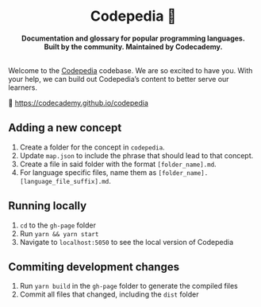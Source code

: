 <div align="center">
  <h1>Codepedia 📕</h1>
  <strong>Documentation and glossary for popular programming languages.</strong><br>
  <strong>Built by the community. Maintained by Codecademy.</strong>
</div>
<br>

Welcome to the [Codepedia](https://codecademy.github.io/codepedia) codebase. We are so excited to have you. With your help, we can build out Codepedia’s content to better serve our learners.

📕 https://codecademy.github.io/codepedia

## Adding a new concept

1. Create a folder for the concept in `codepedia`.
1. Update `map.json` to include the phrase that should lead to that concept.
1. Create a file in said folder with the format `[folder_name].md`.
1. For language specific files, name them as `[folder_name].[language_file_suffix].md`.

## Running locally

1. `cd` to the `gh-page` folder
1. Run `yarn && yarn start`
1. Navigate to `localhost:5050` to see the local version of Codepedia

## Commiting development changes

1. Run `yarn build` in the `gh-page` folder to generate the compiled files
1. Commit all files that changed, including the `dist` folder
